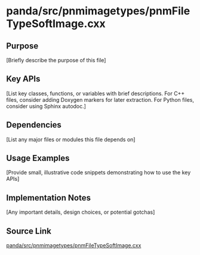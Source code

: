 # panda/src/pnmimagetypes/pnmFileTypeSoftImage.cxx

## Purpose
[Briefly describe the purpose of this file]

## Key APIs
[List key classes, functions, or variables with brief descriptions.
For C++ files, consider adding Doxygen markers for later extraction.
For Python files, consider using Sphinx autodoc.]

## Dependencies
[List any major files or modules this file depends on]

## Usage Examples
[Provide small, illustrative code snippets demonstrating how to use the key APIs]

## Implementation Notes
[Any important details, design choices, or potential gotchas]

## Source Link
[panda/src/pnmimagetypes/pnmFileTypeSoftImage.cxx](link_to_source_repository/panda/src/pnmimagetypes/pnmFileTypeSoftImage.cxx)
